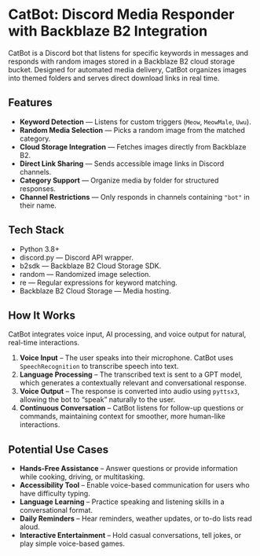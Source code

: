 # CatBot: Discord Media Responder with Backblaze B2 Integration

CatBot is a Discord bot that listens for specific keywords in messages and responds with random images stored in a Backblaze B2 cloud storage bucket. Designed for automated media delivery, CatBot organizes images into themed folders and serves direct download links in real time.


## Features
- **Keyword Detection** — Listens for custom triggers (`Meow`, `MeowMale`, `Uwu`).
- **Random Media Selection** — Picks a random image from the matched category.
- **Cloud Storage Integration** — Fetches images directly from Backblaze B2.
- **Direct Link Sharing** — Sends accessible image links in Discord channels.
- **Category Support** — Organize media by folder for structured responses.
- **Channel Restrictions** — Only responds in channels containing `"bot"` in their name.


## Tech Stack
- Python 3.8+
- discord.py — Discord API wrapper.
- b2sdk — Backblaze B2 Cloud Storage SDK.
- random — Randomized image selection.
- re — Regular expressions for keyword matching.
- Backblaze B2 Cloud Storage — Media hosting.

## How It Works  
CatBot integrates voice input, AI processing, and voice output for natural, real-time interactions.  

1. **Voice Input** – The user speaks into their microphone. CatBot uses `SpeechRecognition` to transcribe speech into text.  
2. **Language Processing** – The transcribed text is sent to a GPT model, which generates a contextually relevant and conversational response.  
3. **Voice Output** – The response is converted into audio using `pyttsx3`, allowing the bot to “speak” naturally to the user.  
4. **Continuous Conversation** – CatBot listens for follow-up questions or commands, maintaining context for smoother, more human-like interactions.  

## Potential Use Cases  
- **Hands-Free Assistance** – Answer questions or provide information while cooking, driving, or multitasking.  
- **Accessibility Tool** – Enable voice-based communication for users who have difficulty typing.  
- **Language Learning** – Practice speaking and listening skills in a conversational format.  
- **Daily Reminders** – Hear reminders, weather updates, or to-do lists read aloud.  
- **Interactive Entertainment** – Hold casual conversations, tell jokes, or play simple voice-based games.  


